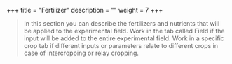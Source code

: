 +++
title = "Fertilizer"
description = ""
weight = 7
+++


> In this section you can describe the fertilizers and nutrients that will be applied to the experimental field. Work in the tab called Field if the input will be added to the entire experimental field. Work in a specific crop tab if different inputs or parameters relate to different crops in case of intercropping or relay cropping.

